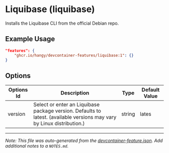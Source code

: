 
# Liquibase (liquibase)

Installs the Liquibase CLI from the official Debian repo.

## Example Usage

```json
"features": {
    "ghcr.io/hangy/devcontainer-features/liquibase:1": {}
}
```

## Options

| Options Id | Description | Type | Default Value |
|-----|-----|-----|-----|
| version | Select or enter an Liquibase package version. Defaults to latest. (available versions may vary by Linux distribution.) | string | lates |



---

_Note: This file was auto-generated from the [devcontainer-feature.json](https://github.com/hangy/devcontainer-features/blob/main/src/liquibase/devcontainer-feature.json).  Add additional notes to a `NOTES.md`._

